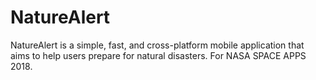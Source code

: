 # NatureAlert
NatureAlert is a simple, fast, and cross-platform mobile application that aims to help users prepare for natural disasters.
For NASA SPACE APPS 2018.
